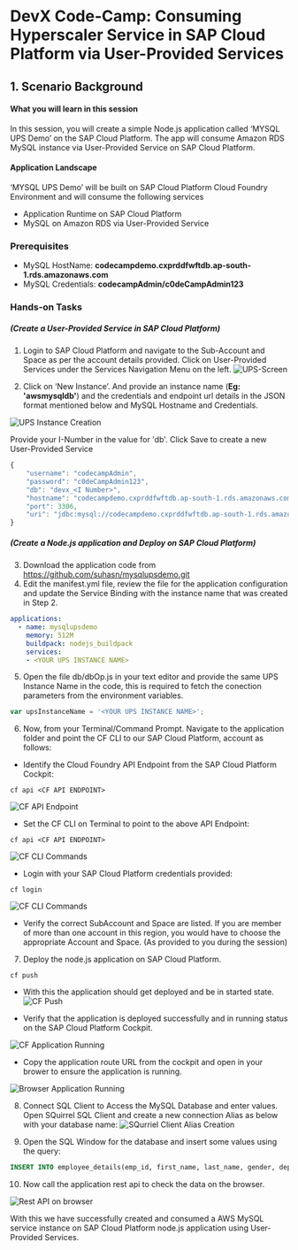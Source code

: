 # DevX Code-Camp: Consuming Hyperscaler Service in SAP Cloud Platform via User-Provided Services

## 1. Scenario Background
#### What you will learn in this session

In this session, you will create a simple Node.js application called ‘MYSQL UPS Demo’ on the SAP Cloud Platform. The app will consume Amazon RDS MySQL instance via User-Provided Service on SAP Cloud Platform.

#### Application Landscape

‘MYSQL UPS Demo’ will be built on SAP Cloud Platform Cloud Foundry Environment and will consume the following services
* Application Runtime on SAP Cloud Platform
* MySQL on Amazon RDS via User-Provided Service


### Prerequisites
* MySQL HostName: **codecampdemo.cxprddfwftdb.ap-south-1.rds.amazonaws.com**
* MySQL Credentials: **codecampAdmin/c0deCampAdmin123**

### Hands-on Tasks
##### (Create a User-Provided Service in SAP Cloud Platform)
1. Login to SAP Cloud Platform and navigate to the Sub-Account and Space as per the account details provided. Click on User-Provided Services under the Services Navigation Menu on the left.
![UPS-Screen](https://blogs.sap.com/wp-content/uploads/2019/07/34-2.png)
  
2. Click on ‘New Instance’. And provide an instance name (**Eg: 'awsmysqldb'**) and the credentials and endpoint url details in the JSON format mentioned below and MySQL Hostname and Credentials. 

![UPS Instance Creation](https://github.com/suhasn/mysqlupsdemo/blob/master/images/CFUPS.png)

Provide your I-Number in the value for 'db'. Click Save to create a new User-Provided Service

```javascript
{
	"username": "codecampAdmin",
	"password": "c0deCampAdmin123",
	"db": "devx_<I Number>",
	"hostname": "codecampdemo.cxprddfwftdb.ap-south-1.rds.amazonaws.com",
	"port": 3306,
	"uri": "jdbc:mysql://codecampdemo.cxprddfwftdb.ap-south-1.rds.amazonaws.com:3306/"
}
```
##### (Create a Node.js application and Deploy on SAP Cloud Platform)
3. Download the application code from https://github.com/suhasn/mysqlupsdemo.git
4. Edit the manifest.yml file, review the file for the application configuration and update the Service Binding with the instance name that was created in Step 2.

```yaml
applications:
  - name: mysqlupsdemo
    memory: 512M
    buildpack: nodejs_buildpack
    services:
    - <YOUR UPS INSTANCE NAME>
 ```
 
5. Open the file db/dbOp.js in your text editor and provide the same UPS Instance Name in the code, this is required to fetch the conection parameters from the environment variables.
 ```javascript
 var upsInstanceName = '<YOUR UPS INSTANCE NAME>';
 ```

6. Now, from your Terminal/Command Prompt. Navigate to the application folder and point the CF CLI to our SAP Cloud Platform, account as follows:
* Identify the Cloud Foundry API Endpoint from the SAP Cloud Platform Cockpit:
```script
cf api <CF API ENDPOINT>
```
![CF API Endpoint](https://github.com/suhasn/mysqlupsdemo/blob/master/images/CFAPIENDPOINT.png)

* Set the CF CLI on Terminal to point to the above API Endpoint:
```script
cf api <CF API ENDPOINT>
```
![CF CLI Commands](https://github.com/suhasn/mysqlupsdemo/blob/master/images/CFCLI.png)
* Login with your SAP Cloud Platform credentials provided:
```script
cf login
```
![CF CLI Commands](https://github.com/suhasn/mysqlupsdemo/blob/master/images/CFCLI_copy.png)

* Verify the correct SubAccount and Space are listed. If you are member of more than one account in this region, you would have to choose the appropriate Account and Space. (As provided to you during the session)

7. Deploy the node.js application on SAP Cloud Platform.
```script
cf push
```

* With this the application should get deployed and be in started state.
![CF Push](https://github.com/suhasn/mysqlupsdemo/blob/master/images/CFPUSH.png)

* Verify that the application is deployed successfully and in running status on the SAP Cloud Platform Cockpit.

![CF Application Running ](https://github.com/suhasn/mysqlupsdemo/blob/master/images/4.png)

* Copy the application route URL from the cockpit and open in your brower to ensure the application is running.

![Browser Application Running ](https://github.com/suhasn/mysqlupsdemo/blob/master/images/5.png)

8. Connect SQL Client to Access the MySQL Database and enter values. Open SQuirrel SQL Client and create a new connection Alias as below with your database name:
![SQurriel Client Alias Creation](https://github.com/suhasn/mysqlupsdemo/blob/master/images/6.png)

9. Open the SQL Window for the database and insert some values using the query:
```sql
INSERT INTO employee_details(emp_id, first_name, last_name, gender, department) values ('101','John','Doe','Male','DevX')
```

10. Now call the application rest api to check the data on the browser.

![Rest API on browser](https://github.com/suhasn/mysqlupsdemo/blob/master/images/7.png)

With this we have successfully created and consumed a AWS MySQL service instance on SAP Cloud Platform node.js application using User-Provided Services.





